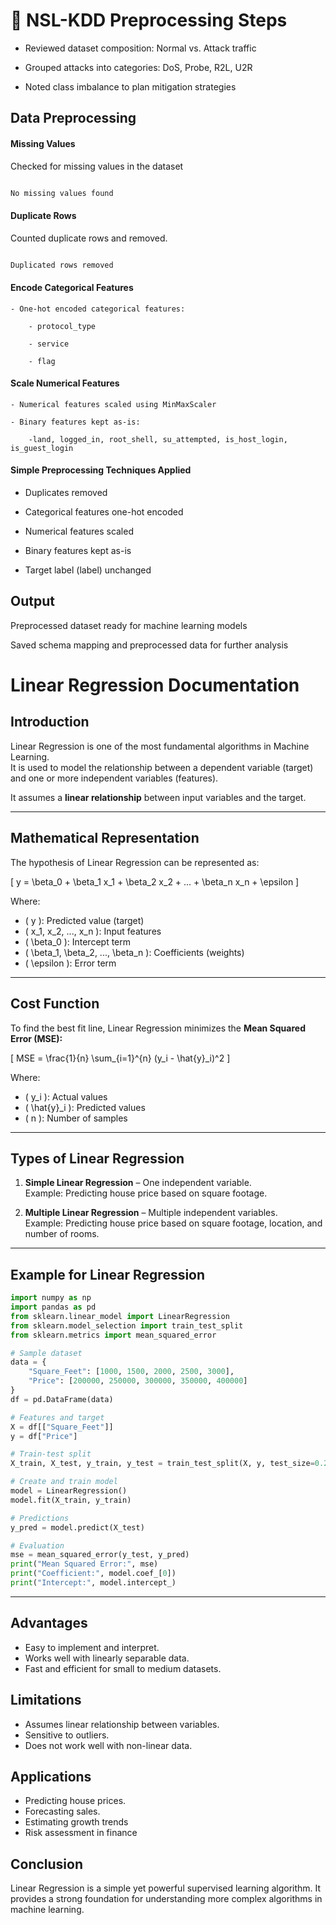 # 📝 NSL-KDD Preprocessing Steps

- Reviewed dataset composition: Normal vs. Attack traffic

- Grouped attacks into categories: DoS, Probe, R2L, U2R

- Noted class imbalance to plan mitigation strategies

## Data Preprocessing

#### Missing Values
 
Checked for missing values in the dataset

```bash

No missing values found

```

####  Duplicate Rows
 
Counted duplicate rows and removed.

```bash

Duplicated rows removed

```

#### Encode Categorical Features

`````text 
- One-hot encoded categorical features:

    - protocol_type

    - service

    - flag
`````

#### Scale Numerical Features

`````text 
- Numerical features scaled using MinMaxScaler

- Binary features kept as-is:

    -land, logged_in, root_shell, su_attempted, is_host_login, is_guest_login
`````

#### Simple Preprocessing Techniques Applied

- Duplicates removed

- Categorical features one-hot encoded

- Numerical features scaled

- Binary features kept as-is

- Target label (label) unchanged

## Output

Preprocessed dataset ready for machine learning models

Saved schema mapping and preprocessed data for further analysis


# Linear Regression Documentation

## Introduction
Linear Regression is one of the most fundamental algorithms in Machine Learning.  
It is used to model the relationship between a dependent variable (target) and one or more independent variables (features).

It assumes a **linear relationship** between input variables and the target.

---

## Mathematical Representation


The hypothesis of Linear Regression can be represented as:

\[
y = \beta_0 + \beta_1 x_1 + \beta_2 x_2 + ... + \beta_n x_n + \epsilon
\]

Where:
- \( y \): Predicted value (target)
- \( x_1, x_2, ..., x_n \): Input features
- \( \beta_0 \): Intercept term
- \( \beta_1, \beta_2, ..., \beta_n \): Coefficients (weights)
- \( \epsilon \): Error term

---

## Cost Function


To find the best fit line, Linear Regression minimizes the **Mean Squared Error (MSE):**

\[
MSE = \frac{1}{n} \sum_{i=1}^{n} (y_i - \hat{y}_i)^2
\]

Where:
- \( y_i \): Actual values
- \( \hat{y}_i \): Predicted values
- \( n \): Number of samples

---

## Types of Linear Regression


1. **Simple Linear Regression** – One independent variable.  
   Example: Predicting house price based on square footage.  

2. **Multiple Linear Regression** – Multiple independent variables.  
   Example: Predicting house price based on square footage, location, and number of rooms.  

---

## Example for Linear Regression


```python
import numpy as np
import pandas as pd
from sklearn.linear_model import LinearRegression
from sklearn.model_selection import train_test_split
from sklearn.metrics import mean_squared_error

# Sample dataset
data = {
    "Square_Feet": [1000, 1500, 2000, 2500, 3000],
    "Price": [200000, 250000, 300000, 350000, 400000]
}
df = pd.DataFrame(data)

# Features and target
X = df[["Square_Feet"]]
y = df["Price"]

# Train-test split
X_train, X_test, y_train, y_test = train_test_split(X, y, test_size=0.2, random_state=42)

# Create and train model
model = LinearRegression()
model.fit(X_train, y_train)

# Predictions
y_pred = model.predict(X_test)

# Evaluation
mse = mean_squared_error(y_test, y_pred)
print("Mean Squared Error:", mse)
print("Coefficient:", model.coef_[0])
print("Intercept:", model.intercept_)

```

---

## Advantages

- Easy to implement and interpret.
- Works well with linearly separable data.
- Fast and efficient for small to medium datasets.

## Limitations

- Assumes linear relationship between variables.
- Sensitive to outliers.
- Does not work well with non-linear data.

## Applications

- Predicting house prices.
- Forecasting sales.
- Estimating growth trends
- Risk assessment in finance

## Conclusion 

Linear Regression is a simple yet powerful supervised learning algorithm.
It provides a strong foundation for understanding more complex algorithms in machine learning.